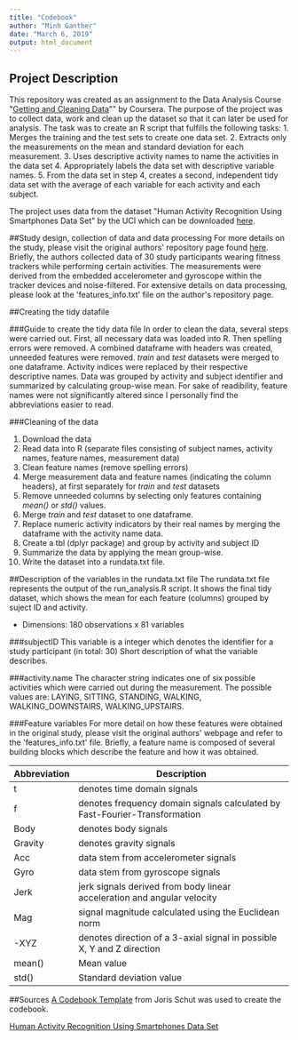 ```yaml
---
title: "Codebook"
author: "Minh Ganther"
date: "March 6, 2019"
output: html_document
---
```


## Project Description
This repository was created as an assignment to the Data Analysis Course "[Getting and Cleaning Data](https://www.coursera.org/learn/data-cleaning/home/welcome)"" by Coursera.
The purpose of the project was to collect data, work and clean up the dataset so that it can later be used for analysis.
The task was to create an R script that fulfills the following tasks:
    1. Merges the training and the test sets to create one data set.
    2. Extracts only the measurements on the mean and standard deviation for each measurement.
    3. Uses descriptive activity names to name the activities in the data set
    4. Appropriately labels the data set with descriptive variable names.
    5. From the data set in step 4, creates a second, independent tidy data set with the average of each variable for each activity and each subject.

The project uses data from the dataset "Human Activity Recognition Using Smartphones Data Set" by the UCI which can be downloaded [here](https://d396qusza40orc.cloudfront.net/getdata%2Fprojectfiles%2FUCI%20HAR%20Dataset.zip).

##Study design, collection of data and data processing
For more details on the study, please visit the original authors' repository page found [here](http://archive.ics.uci.edu/ml/datasets/Human+Activity+Recognition+Using+Smartphones).
Briefly, the authors collected data of 30 study participants wearing fitness trackers while performing certain activities. The measurements were derived from the embedded accelerometer and gyroscope within the tracker devices and noise-filtered. 
For extensive details on data processing, please look at the 'features_info.txt' file on the author's repository page.

##Creating the tidy datafile

###Guide to create the tidy data file
In order to clean the data, several steps were carried out. First, all necessary data was loaded into R. Then spelling errors were removed. A combined dataframe with headers was created, unneeded features were removed. *train* and *test* datasets were merged to one dataframe. Activity indices were replaced by their respective descriptive names. Data was grouped by activity and subject identifier and summarized by calculating group-wise mean. For sake of readibility, feature names were not significantly altered since I personally find the abbreviations easier to read.

###Cleaning of the data
1. Download the data
2. Read data into R (separate files consisting of subject names, activity names, feature names, measurement data)
3. Clean feature names (remove spelling errors)
4. Merge measurement data and feature names (indicating the column headers), at first separately for *train* and *test* datasets
5. Remove unneeded columns by selecting only features containing *mean()* or *std()* values.
6. Merge *train* and *test* dataset to one dataframe.
7. Replace numeric activity indicators by their real names by merging the dataframe with the activity name data.
8. Create a tbl (dplyr package) and group by activity and subject ID
9. Summarize the data by applying the mean group-wise.
10. Write the dataset into a rundata.txt file.

##Description of the variables in the rundata.txt file
The rundata.txt file represents the output of the run_analysis.R script. It shows the final tidy dataset, which shows the mean for each feature (columns) grouped by suject ID and activity. 

* Dimensions: 180 observations x 81 variables

###subjectID
This variable is a integer which denotes the identifier for a study participant (in total: 30)
Short description of what the variable describes.

###activity.name
The character string indicates one of six possible activities which were carried out during the measurement.
The possible values are: LAYING, SITTING, STANDING, WALKING, WALKING_DOWNSTAIRS, WALKING_UPSTAIRS.

###Feature variables
For more detail on how these features were obtained in the original study, please visit the original authors' webpage and refer to the 'features_info.txt' file.
Briefly, a feature name is composed of several building blocks which describe the feature and how it was obtained. 

Abbreviation    | Description
------------    | -----------
t               | denotes time domain signals
f               | denotes frequency domain signals calculated by Fast-Fourier-Transformation
Body            | denotes body signals
Gravity         | denotes gravity signals
Acc 	        | data stem from accelerometer signals
Gyro	        | data stem from gyroscope signals
Jerk            | jerk signals derived from body linear acceleration and angular velocity
Mag	            | signal magnitude calculated using the Euclidean norm
-XYZ	        | denotes direction of a 3-axial signal in possible X, Y and Z direction
mean()          | Mean value
std()           | Standard deviation value

##Sources
[A Codebook Template](https://gist.github.com/JorisSchut/dbc1fc0402f28cad9b41) from Joris Schut was used to create the codebook.

[Human Activity Recognition Using Smartphones Data Set](http://archive.ics.uci.edu/ml/datasets/Human+Activity+Recognition+Using+Smartphones)